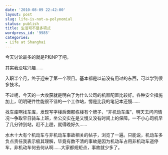 ```yaml
---
date: '2010-08-09 22:42:00'
layout: post
slug: life-is-not-a-polynomial
status: publish
title: 生活可不是多项式
wordpress_id: '9985'
categories:
- Life at Shanghai
---
```


今天讨论最多的就是P和NP了吧。

其实我没啥兴趣……

入职半个月，终于迎来了第一个项目。基本都是以前没有用过的东西，可以学到很多技术。

不过呢，今天的一大收获就是明白了为什么公司的机器配置比较好。各种安全措施加上，明明硬件性能很不错的一个工作站，愣是比我的笔记本还慢……

找车库啊找车库，发现写字楼后面那栋楼有个牌子，“非机动车库”，明天去问问情况～争取早日骑车上班，坐公交实在是又慢又没有时间上的保障。一不小心司机早了几分钟到站，赶不上趟，就得晚好久……

水木十大有个机动车与非机动车事故相关的帖子，浏览了一遍。只能说，机动车多负点责任我表示极其理解，毕竟有数不清的事故是因为机动车占用非机动车道停车，非机动车何去何从啊……大家都规矩点，事故就少多了。
